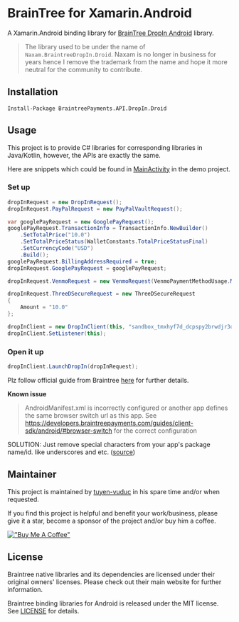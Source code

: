 # BrainTree for Xamarin.Android

A Xamarin.Android binding library for [BrainTree DropIn Android](https://mvnrepository.com/artifact/com.braintreepayments.api/drop-in) library.

> The library used to be under the name of `Naxam.BraintreeDropIn.Droid`. Naxam is no longer in business for years hence I remove the trademark from the name and hope it more neutral for the community to contribute.

## Installation

```
Install-Package BraintreePayments.API.DropIn.Droid
```

## Usage

This project is to provide C# libraries for corresponding libraries in Java/Kotlin, however, the APIs are exactly the same.

Here are snippets which could be found in [MainActivity](./samples/DropInQs/MainActivity.cs) in the demo project.
### Set up
```c#
dropInRequest = new DropInRequest();
dropInRequest.PayPalRequest = new PayPalVaultRequest();

var googlePayRequest = new GooglePayRequest();
googlePayRequest.TransactionInfo = TransactionInfo.NewBuilder()
    .SetTotalPrice("10.0")
    .SetTotalPriceStatus(WalletConstants.TotalPriceStatusFinal)
    .SetCurrencyCode("USD")
    .Build();
googlePayRequest.BillingAddressRequired = true;
dropInRequest.GooglePayRequest = googlePayRequest;

dropInRequest.VenmoRequest = new VenmoRequest(VenmoPaymentMethodUsage.MultiUse);

dropInRequest.ThreeDSecureRequest = new ThreeDSecureRequest
{
    Amount = "10.0"
};

dropInClient = new DropInClient(this, "sandbox_tmxhyf7d_dcpspy2brwdjr3qn");
dropInClient.SetListener(this);
```

### Open it up

```c#
dropInClient.LaunchDropIn(dropInRequest);
```


Plz follow official guide from Braintree [here](https://developer.paypal.com/braintree/docs/start/hello-client) for further details.

**Known issue**

> AndroidManifest.xml is incorrectly configured or another app defines the same browser switch url as this app. See https://developers.braintreepayments.com/guides/client-sdk/android/#browser-switch for the correct configuration

SOLUTION: Just remove special characters from your app's package name/id. like underscores and etc. ([source](https://www.appsloveworld.com/flutter/100/40/braintreebrowserswitchactivity-missing-incorrectly-configured-in-androidmanifest))

## Maintainer
This project is maintained by [tuyen-vuduc](https://github.com/tuyen-vuduc) in his spare time and/or when requested.<br>

If you find this project is helpful and benefit your work/business, please give it a star, become a sponsor of the project and/or buy him a coffee.

[!["Buy Me A Coffee"](https://www.buymeacoffee.com/assets/img/custom_images/orange_img.png)](https://www.buymeacoffee.com/tuyen.vuduc)

## License

Braintree native libraries and its dependencies are licensed under their original owners' licenses. Please check out their main website for further information.

Braintree binding libraries for Android is released under the MIT license.
See [LICENSE](./LICENSE) for details.